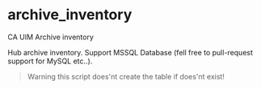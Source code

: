 # archive_inventory
CA UIM Archive inventory

Hub archive inventory. Support MSSQL Database (fell free to pull-request support for MySQL etc..). 

> Warning this script does'nt create the table if does'nt exist!

